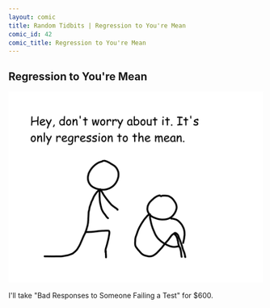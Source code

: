 ```yaml
---
layout: comic
title: Random Tidbits | Regression to You're Mean
comic_id: 42
comic_title: Regression to You're Mean
---
```


## Regression to You're Mean

<img id="img42" src="/assets/images/42.png">

I'll take "Bad Responses to Someone Failing a Test" for $600.
